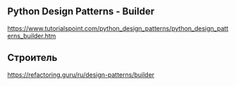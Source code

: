 ## Python Design Patterns - Builder
https://www.tutorialspoint.com/python_design_patterns/python_design_patterns_builder.htm


## Строитель
https://refactoring.guru/ru/design-patterns/builder


